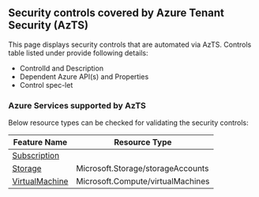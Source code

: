 ## Security controls covered by Azure Tenant Security (AzTS)

This page displays security controls that are automated via AzTS. Controls table listed under provide following details:
- ControlId and Description
- Dependent Azure API(s) and Properties
- Control spec-let

### Azure Services supported by AzTS

Below resource types can be checked for validating the security controls:

|Feature Name|Resource Type|
|---|---|
|[Subscription](../Feature/SubscriptionCore.md)|
|[Storage](../Feature/Storage.md)|Microsoft.Storage/storageAccounts|
|[VirtualMachine](/Feature/VirtualMachine.md)|Microsoft.Compute/virtualMachines|


